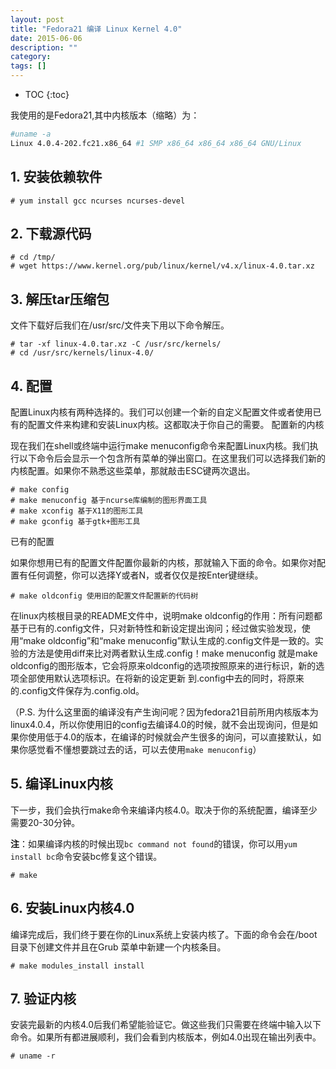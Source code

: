 ```yaml
---
layout: post
title: "Fedora21 编译 Linux Kernel 4.0"
date: 2015-06-06
description: ""
category: 
tags: []
---
```


* TOC
{:toc}

我使用的是Fedora21,其中内核版本（缩略）为：

```sh
#uname -a
Linux 4.0.4-202.fc21.x86_64 #1 SMP x86_64 x86_64 x86_64 GNU/Linux
```

## 1. 安装依赖软件

    # yum install gcc ncurses ncurses-devel

## 2. 下载源代码

    # cd /tmp/
    # wget https://www.kernel.org/pub/linux/kernel/v4.x/linux-4.0.tar.xz 

## 3. 解压tar压缩包

文件下载好后我们在/usr/src/文件夹下用以下命令解压。

    # tar -xf linux-4.0.tar.xz -C /usr/src/kernels/
    # cd /usr/src/kernels/linux-4.0/

## 4. 配置

配置Linux内核有两种选择的。我们可以创建一个新的自定义配置文件或者使用已有的配置文件来构建和安装Linux内核。这都取决于你自己的需要。
配置新的内核

现在我们在shell或终端中运行make menuconfig命令来配置Linux内核。我们执行以下命令后会显示一个包含所有菜单的弹出窗口。在这里我们可以选择我们新的内核配置。如果你不熟悉这些菜单，那就敲击ESC键两次退出。

    # make config 
    # make menuconfig 基于ncurse库编制的图形界面工具
    # make xconfig 基于X11的图形工具
    # make gconfig 基于gtk+图形工具

已有的配置

如果你想用已有的配置文件配置你最新的内核，那就输入下面的命令。如果你对配置有任何调整，你可以选择Y或者N，或者仅仅是按Enter键继续。

    # make oldconfig 使用旧的配置文件配置新的代码树

在linux内核根目录的README文件中，说明make oldconfig的作用：所有问题都基于已有的.config文件，只对新特性和新设定提出询问；经过做实验发现，使用“make oldconfig”和“make menuconfig”默认生成的.config文件是一致的。实验的方法是使用diff来比对两者默认生成.config！make menuconfig 就是make oldconfig的图形版本，它会将原来oldconfig的选项按照原来的进行标识，新的选项全部使用默认选项标识。在将新的设定更新 到.config中去的同时，将原来的.config文件保存为.config.old。

（P.S. 为什么这里面的编译没有产生询问呢？因为fedora21目前所用内核版本为linux4.0.4，所以你使用旧的config去编译4.0的时候，就不会出现询问，但是如果你使用低于4.0的版本，在编译的时候就会产生很多的询问，可以直接默认，如果你感觉看不懂想要跳过去的话，可以去使用`make menuconfig`）

## 5. 编译Linux内核

下一步，我们会执行make命令来编译内核4.0。取决于你的系统配置，编译至少需要20-30分钟。

**注**：如果编译内核的时候出现`bc command not found`的错误，你可以用`yum install bc`命令安装bc修复这个错误。

    # make

## 6. 安装Linux内核4.0

编译完成后，我们终于要在你的Linux系统上安装内核了。下面的命令会在/boot目录下创建文件并且在Grub 菜单中新建一个内核条目。

    # make modules_install install

## 7. 验证内核

安装完最新的内核4.0后我们希望能验证它。做这些我们只需要在终端中输入以下命令。如果所有都进展顺利，我们会看到内核版本，例如4.0出现在输出列表中。

    # uname -r
